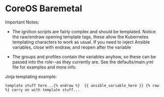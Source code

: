 CoreOS Baremetal
================

Important Notes:
* The ignition scripts are fairly complex and should be templated. Notice the raw/endraw opening template tags, these allow the Kubernetes templating characters to work as usual. If you need to inject Ansible variables, close with endraw, and reopen after the variable

* The groups and profiles contain the variables anyhow, so these can be passed into the role--as they currently are. See the defaults/main.yml file for examples and more info.

Jinja templating example:
```
template stuff here...{% endraw %}  {{ ansible_variable_here }} {% raw %} carry on with template stuff...
```